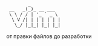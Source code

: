             _
     __   _(_)_ __ ___
     \ \ / / | '_ ` _ \ 
      \ V /| | | | | | |
       \_/ |_|_| |_| |_|

от правки файлов до разработки
